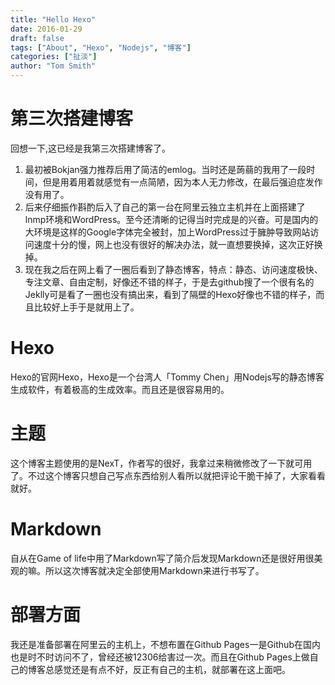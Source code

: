 ```yaml
---
title: "Hello Hexo"
date: 2016-01-29
draft: false
tags: ["About", "Hexo", "Nodejs", "博客"]
categories: ["扯淡"]
author: "Tom Smith"
---
```


# 第三次搭建博客

回想一下,这已经是我第三次搭建博客了。

1. 最初被Bokjan强力推荐后用了简洁的emlog。当时还是蒟蒻的我用了一段时间，但是用着用着就感觉有一点简陋，因为本人无力修改，在最后强迫症发作没有用了。
2. 后来仔细振作斟酌后入了自己的第一台在阿里云独立主机并在上面搭建了lnmp环境和WordPress。至今还清晰的记得当时完成是的兴奋。可是国内的大环境是这样的Google字体完全被封，加上WordPress过于臃肿导致网站访问速度十分的慢，网上也没有很好的解决办法，就一直想要换掉，这次正好换掉。
3. 现在我之后在网上看了一圈后看到了静态博客，特点：静态、访问速度极快、专注文章、自由定制，好像还不错的样子，于是去github搜了一个很有名的Jeklly可是看了一圈也没有搞出来，看到了隔壁的Hexo好像也不错的样子，而且比较好上手于是就用上了。

<!--more-->

# Hexo

Hexo的官网Hexo，Hexo是一个台湾人「Tommy Chen」用Nodejs写的静态博客生成软件，有着极高的生成效率。而且还是很容易用的。

# 主题

这个博客主题使用的是NexT，作者写的很好，我拿过来稍微修改了一下就可用了。不过这个博客只想自己写点东西给别人看所以就把评论干脆干掉了，大家看看就好。

# Markdown

自从在Game of life中用了Markdown写了简介后发现Markdown还是很好用很美观的嘛。所以这次博客就决定全部使用Markdown来进行书写了。

# 部署方面

我还是准备部署在阿里云的主机上，不想布置在Github Pages一是Github在国内也是时不时访问不了，曾经还被12306给害过一次。而且在Github Pages上做自己的博客总感觉还是有点不好，反正有自己的主机，就部署在这上面吧。